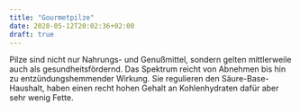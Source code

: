 ```yaml
---
title: "Gourmetpilze"
date: 2020-05-12T20:02:36+02:00
draft: true
---
```

Pilze sind nicht nur Nahrungs- und Genußmittel, sondern gelten mittlerweile auch als gesundheitsfördernd. Das Spektrum reicht von Abnehmen bis hin zu entzündungshemmender Wirkung. Sie regulieren den Säure-Base-Haushalt, haben einen recht hohen Gehalt an Kohlenhydraten dafür aber sehr wenig Fette.
